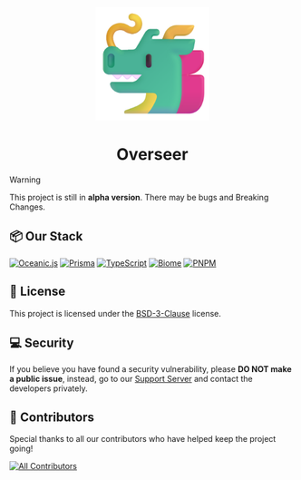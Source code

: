 <!-- markdownlint-disable -->
<div align="center">
  <img src="/assets/images/Overseer.png" alt="Overseer" width="200" height="200">
  <h1 align="center">Overseer</h1>
</div>
<!-- markdownlint-restore -->

> [!WARNING]
> This project is still in **alpha version**. There may be bugs and Breaking Changes.

## 📦 Our Stack

[![Oceanic.js][OceanicJSBadgeURL]][OceanicJSURL]
[![Prisma][PrismaBadgeURL]][PrismaURL]
[![TypeScript][TypeScriptBadgeURL]][TypeScriptURL]
[![Biome][BiomeBadgeURL]][BiomeURL]
[![PNPM][PNPMBadgeURL]][PNPMURL]

## 📄 License

This project is licensed under the [BSD-3-Clause][BSD3ClauseURL] license.

## 💻 Security

If you believe you have found a security vulnerability, please **DO NOT make a public issue**, instead, go to our [Support Server][SupportServerURL] and contact the developers privately.

## 💖 Contributors

Special thanks to all our contributors who have helped keep the project going!

[![All Contributors][ContributorsImageURL]][ContributorsURL]

[BSD3ClauseURL]: https://opensource.org/license/bsd-3-clause/
[BiomeBadgeURL]: https://img.shields.io/badge/Biome-60A5FA?style=for-the-badge&logo=biome&color=2D3748
[BiomeURL]: https://biomejs.dev/
[ContributorsImageURL]: https://contrib.rocks/image?repo=FancyStudioTeam/Overseer&max=500&columns=20
[ContributorsURL]: https://github.com/FancyStudioTeam/Overseer/graphs/contributors
[OceanicJSBadgeURL]: https://img.shields.io/badge/Oceanic.js-5FA04E?style=for-the-badge&logo=nodedotjs&color=2D3748
[OceanicJSURL]: https://oceanic.ws/
[PNPMBadgeURL]: https://img.shields.io/badge/pnpm-F69220?style=for-the-badge&logo=pnpm&color=2D3748
[PNPMURL]: https://pnpm.io/
[PrismaBadgeURL]: https://img.shields.io/badge/Prisma-2D3748?style=for-the-badge&logo=prisma&color=2D3748
[PrismaURL]: https://www.prisma.io/
[SupportServerURL]: https://discord.gg/gud55BjNFC
[TypeScriptBadgeURL]: https://img.shields.io/badge/TypeScript-3178C6?style=for-the-badge&logo=typescript&color=2D3748
[TypeScriptURL]: https://www.typescriptlang.org/
